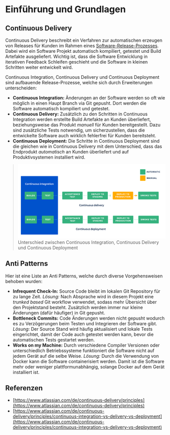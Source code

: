 # Einführung und Grundlagen

## Continuous Delivery

Continuous Delivery beschreibt ein Verfahren zur automatischen erzeugen von Releases für Kunden im Rahmen eines [Software-Release-Prozesses](https://www.atlassian.com/agile/software-development/release). Dabei wird ein Software Projekt automatisch kompiliert, getestet und Build Artefakte ausgeliefert. Wichtig ist, dass die Software Entwicklung in iterativen Feedback Schleifen geschieht und die Software in kleinen Schritten weiter entwickelt wird.

Continuous Integration, Continuous Delivery und Continuous Deployment sind aufbauende Release-Prozesse, welche sich durch Erweiterungen unterscheiden:

- **Continuous Integration:** Änderungen an der Software werden so oft wie möglich in einen Haupt Branch via Git gepusht. Dort werden die Software automatisch kompiliert und getestet.
- **Continuous Delivery:** Zusätzlich zu den Schritten in Continuous Integration werden erstellte Build Artefakte an Kunden überliefert, beziehungsweise das Produkt *manuell* für Kunden bereitgestellt. Dazu sind zusätzliche Tests notwendig, um sicherzustellen, dass die entwickelte Software auch wirklich fehlerfrei für Kunden bereitsteht.
- **Continuous Deployment:** Die Schritte in Continuous Deployment sind die gleichen wie in Continuous Delivery mit dem Unterschied, dass das Endprodukt *automatisch* an Kunden überliefert und auf Produktivsystemen installiert wird.

>![Unterschied zwischen Continuous Integration, Continuous Delivery und Continuous Deployment](./images/ci_vs_cd_vs_cd.png)
>Unterschied zwischen Continuous Integration, Continuous Delivery und Continuous Deployment

## Anti Patterns

Hier ist eine Liste an Anti Patterns, welche durch diverse Vorgehensweisen behoben wurden:

- **Infrequent Check-In:** Source Code bleibt im lokalen Git Repository für zu lange Zeit. *Lösung:* Nach Absprache wird in diesem Projekt eine *trunked based* Git workflow verwendet, sodass mehr Übersicht über den Projektstand besteht. Zusätzlich werden immer nur kleine Änderungen (dafür häufiger) in Git gepusht.
- **Bottleneck Commits:** Code Änderungen werden nicht gepusht wodurch es zu Verzögerungen beim Testen und Integrieren der Software gibt. *Lösung:* Der Source Stand wird häufig aktualisiert und lokale Tests eingerichtet, damit der Code auch getestet werden kann, bevor die automatischen Tests gestartet werden.
- **Works on my Machine:** Durch verschiedene Compiler Versionen oder unterschiedlich Betriebssysteme funktioniert die Software nicht auf jedem Gerät auf die selbe Weise. *Lösung:* Durch die Verwendung von Docker kann die Software containerisiert werden. Damit ist die Software mehr oder weniger plattformunabhängig, solange Docker auf dem Gerät installiert ist.

## Referenzen

- [https://www.atlassian.com/de/continuous-delivery/principles](https://www.atlassian.com/de/continuous-delivery/principles)
- [https://www.atlassian.com/de/continuous-delivery/principles/continuous-integration-vs-delivery-vs-deployment](https://www.atlassian.com/de/continuous-delivery/principles/continuous-integration-vs-delivery-vs-deployment)
